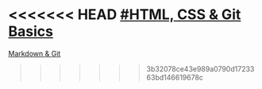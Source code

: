 <<<<<<< HEAD
[#HTML, CSS & Git Basics](https://MxAyri.github.io/rsschool-cv/)
=======
[Markdown & Git](https://MxAyri.github.io/rsschool-cv/cv)
>>>>>>> 3b32078ce43e989a0790d1723363bd146619678c
